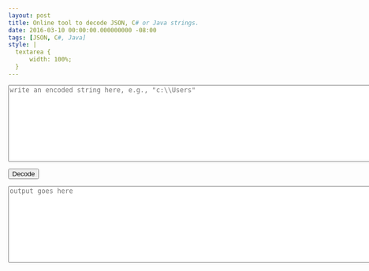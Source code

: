 ```yaml
---
layout: post
title: Online tool to decode JSON, C# or Java strings.
date: 2016-03-10 00:00:00.000000000 -08:00
tags: [JSON, C#, Java]
style: |
  textarea {
      width: 100%;
  }
---
```


<p><textarea id="inputText" rows="10" cols="100" placeholder="write an encoded string here, e.g., &quot;c:\\Users&quot;"></textarea></p>
<p><input type="button" id="decodeButton" value="Decode" /></p>
<p><textarea id="outputText" rows="10" cols="100" placeholder="output goes here"></textarea></p>
<script>
decodeButton.addEventListener("click", function() {
    outputText.value = "";
    outputText.value = JSON.parse(inputText.value);
});
</script>
